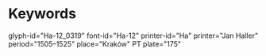# Keywords
glyph-id="Ha-12_0319"
font-id="Ha-12"
printer-id="Ha"
printer="Jan Haller"
period="1505–1525"
place="Kraków"
PT plate="175"
